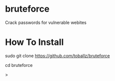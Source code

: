 # bruteforce
Crack passwords for vulnerable webites


# How To Install
sudo git clone https://github.com/toballz/bruteforce
<p>cd bruteforce</p>
<psudo python install.py</p>
>
